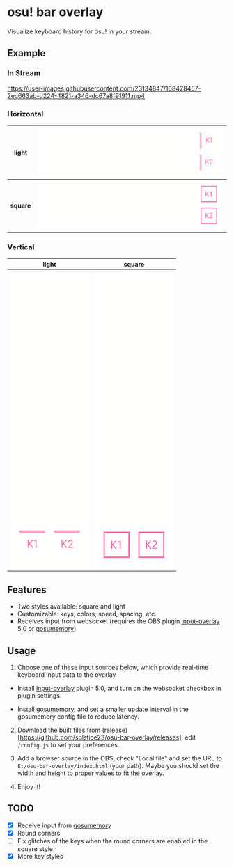 # osu! bar overlay
Visualize keyboard history for osu! in your stream.

## Example

<p align="center">

### In Stream

https://user-images.githubusercontent.com/23134847/168428457-2ec663ab-d224-4821-a346-dc67a8f91911.mp4

### Horizontal

| __light__  |  ![](examples/horizontal_light.gif) |
:-------------------------:|:-------------------------:
| __square__  |  ![](examples/horizontal_square.gif) |

### Vertical

| __light__ | __square__ |
:-------------------------:|:-------------------------:
![](examples/vertical_light.gif)  |  ![](examples/vertical_square.gif)

</p>

## Features

- Two styles available: square and light
- Customizable: keys, colors, speed, spacing, etc.
- Receives input from websocket (requires the OBS plugin [input-overlay](https://github.com/univrsal/input-overlay) 5.0 or [gosumemory](https://github.com/l3lackShark/gosumemory))

## Usage

1. Choose one of these input sources below, which provide real-time keyboard input data to the overlay

+ Install [input-overlay](https://github.com/univrsal/input-overlay) plugin 5.0, and turn on the websocket checkbox in plugin settings.

+ Install [gosumemory](https://github.com/l3lackShark/gosumemory), and set a smaller update interval in the gosumemory config file to reduce latency.

2. Download the built files from (release)[https://github.com/solstice23/osu-bar-overlay/releases], edit `/config.js` to set your preferences.

3. Add a browser source in the OBS, check "Local file" and set the URL to `E:/osu-bar-overlay/index.html` (your path). Maybe you should set the width and height to proper values to fit the overlay.

4. Enjoy it!


## TODO

- [x] Receive input from [gosumemory](https://github.com/l3lackShark/gosumemory)
- [x] Round corners
- [ ] Fix glitches of the keys when the round corners are enabled in the square style
- [x] More key styles
